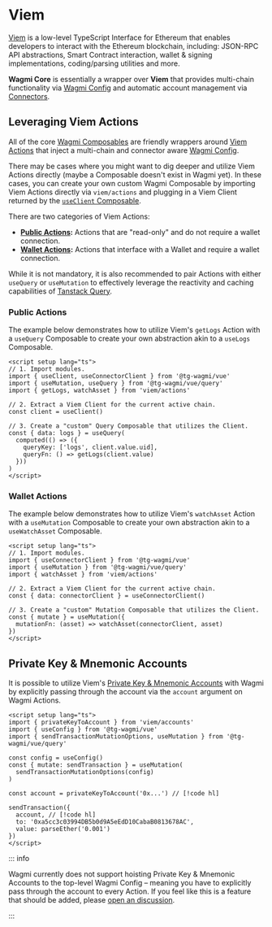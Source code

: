 # Viem

[Viem](https://viem.sh) is a low-level TypeScript Interface for Ethereum that enables developers to interact with the Ethereum blockchain, including: JSON-RPC API abstractions, Smart Contract interaction, wallet & signing implementations, coding/parsing utilities and more.

**Wagmi Core** is essentially a wrapper over **Viem** that provides multi-chain functionality via [Wagmi Config](/react/api/createConfig) and automatic account management via [Connectors](/react/api/connectors).

## Leveraging Viem Actions

All of the core [Wagmi Composables](/vue/api/composables) are friendly wrappers around [Viem Actions](https://viem.sh/docs/actions/public/introduction.html) that inject a multi-chain and connector aware [Wagmi Config](/vue/api/createConfig).

There may be cases where you might want to dig deeper and utilize Viem Actions directly (maybe a Composable doesn't exist in Wagmi yet). In these cases, you can create your own custom Wagmi Composable by importing Viem Actions directly via `viem/actions` and plugging in a Viem Client returned by the [`useClient` Composable](/vue/api/composables/useClient).

There are two categories of Viem Actions:

- **[Public Actions](https://viem.sh/docs/actions/public/introduction):** Actions that are "read-only" and do not require a wallet connection.
- **[Wallet Actions](https://viem.sh/docs/actions/wallet/introduction):** Actions that interface with a Wallet and require a wallet connection.

While it is not mandatory, it is also recommended to pair Actions with either `useQuery` or `useMutation` to effectively leverage the reactivity and caching capabilities of [Tanstack Query](/vue/guides/tanstack-query).

### Public Actions

The example below demonstrates how to utilize Viem's `getLogs` Action with a `useQuery` Composable to create your own abstraction akin to a `useLogs` Composable.

```vue
<script setup lang="ts">
// 1. Import modules. 
import { useClient, useConnectorClient } from '@tg-wagmi/vue' 
import { useMutation, useQuery } from '@tg-wagmi/vue/query'
import { getLogs, watchAsset } from 'viem/actions'

// 2. Extract a Viem Client for the current active chain. 
const client = useClient() 

// 3. Create a "custom" Query Composable that utilizes the Client. 
const { data: logs } = useQuery( 
  computed(() => ({ 
    queryKey: ['logs', client.value.uid], 
    queryFn: () => getLogs(client.value) 
  })) 
) 
</script>
```

### Wallet Actions

The example below demonstrates how to utilize Viem's `watchAsset` Action with a `useMutation` Composable to create your own abstraction akin to a `useWatchAsset` Composable.

```vue
<script setup lang="ts">
// 1. Import modules. 
import { useConnectorClient } from '@tg-wagmi/vue' 
import { useMutation } from '@tg-wagmi/vue/query'
import { watchAsset } from 'viem/actions'

// 2. Extract a Viem Client for the current active chain. 
const { data: connectorClient } = useConnectorClient()

// 3. Create a "custom" Mutation Composable that utilizes the Client. 
const { mutate } = useMutation({
  mutationFn: (asset) => watchAsset(connectorClient, asset)
})
</script>
```

## Private Key & Mnemonic Accounts

It is possible to utilize Viem's [Private Key & Mnemonic Accounts](https://viem.sh/docs/accounts/local.html) with Wagmi by explicitly passing through the account via the `account` argument on Wagmi Actions.

```vue
<script setup lang="ts">
import { privateKeyToAccount } from 'viem/accounts'
import { useConfig } from '@tg-wagmi/vue'
import { sendTransactionMutationOptions, useMutation } from '@tg-wagmi/vue/query'

const config = useConfig()
const { mutate: sendTransaction } = useMutation(
  sendTransactionMutationOptions(config)
)

const account = privateKeyToAccount('0x...') // [!code hl]

sendTransaction({
  account, // [!code hl]
  to: '0xa5cc3c03994DB5b0d9A5eEdD10CabaB0813678AC',
  value: parseEther('0.001')
})
</script>
```

::: info

Wagmi currently does not support hoisting Private Key & Mnemonic Accounts to the top-level Wagmi Config – meaning you have to explicitly pass through the account to every Action. If you feel like this is a feature that should be added, please [open an discussion](https://github.com/wevm/wagmi/discussions/new?category=ideas).

:::
